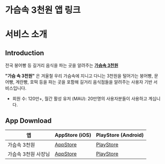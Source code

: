 # 가슴속 3천원 앱 링크

# 서비스 소개

## Introduction

전국 붕어빵 등 길거리 음식을 파는 곳을 알려주는 [**가슴속 3천원**](https://intro.threedollars.co.kr/)

**"가슴 속 3천원"** 은 겨울철 우리 가슴속에 지니고 다니는 3천원을 털어가는 붕어빵, 문어빵, 계란빵, 호떡 등을 파는 곳을 포함해 길거리 음식점들을 알려주는 사용자 기반 서비스입니다.

- 회원 수: 120만+, 월간 활성 유저 (MAU): 20만명의 사용자분들이 사용하고 계십니다.

## App Download

| 앱           | AppStore (iOS)                                                                                                                                                                   | PlayStore (Android)                                                                 |
|-------------|----------------------------------------------------------------------------------------------------------------------------------------------------------------------------------|-------------------------------------------------------------------------------------|
| 가슴속 3천원     | [AppStore](https://apps.apple.com/kr/app/%EA%B0%80%EC%8A%B4%EC%86%8D3%EC%B2%9C%EC%9B%90-%EB%82%98%EC%99%80-%EA%B0%80%EA%B9%8C%EC%9A%B4-%EB%B6%95%EC%96%B4%EB%B9%B5/id1496099467) | [PlayStore](https://play.google.com/store/apps/details?id=com.zion830.threedollars) | 
| 가슴속 3천원 사장님 | [AppStore](https://apps.apple.com/kr/app/%EA%B0%80%EC%8A%B4%EC%86%8D-3%EC%B2%9C%EC%9B%90-%EC%82%AC%EC%9E%A5%EB%8B%98/id1639708958)                                               | [PlayStore](https://play.google.com/store/apps/details?id=app.threedollars.manager) |
